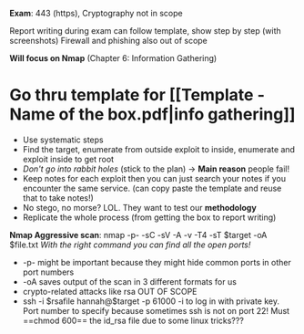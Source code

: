 **Exam**: 443 (https), Cryptography not in scope

Report writing during exam can follow template, show step by step (with screenshots)
Firewall and phishing also out of scope

**Will focus on Nmap** (Chapter 6: Information Gathering)

# Go thru template for [[Template - Name of the box.pdf|info gathering]]

- Use systematic steps
- Find the target, enumerate from outside exploit to inside, enumerate and exploit inside to get root
- *Don't go into rabbit holes* (stick to the plan) -> **Main reason** people fail!
- Keep notes for each exploit then you can just search your notes if you encounter the same service. (can copy paste the template and reuse that to take notes!)
- No stego, no morse? LOL. They want to test our **methodology**
- Replicate the whole process (from getting the box to report writing)

**Nmap Aggressive scan**: nmap -p- -sC -sV -A -v -T4 -sT $target -oA $file.txt 
*With the right command you can find all the open ports!* 

- -p- might be important because they might hide common ports in other port numbers
- -oA saves output of the scan in 3 different formats for us
- crypto-related attacks like rsa OUT OF SCOPE
- ssh -i \$rsafile hannah@$target -p 61000
	-i to log in with private key. Port number to specify because sometimes ssh is not on port 22! Must ==chmod 600== the id_rsa file due to some linux tricks???